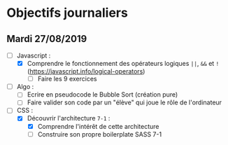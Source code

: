 # Objectifs journaliers

## Mardi 27/08/2019


* [ ] Javascript :
  * [X] Comprendre le fonctionnement des opérateurs logiques `||`, `&&` et `!` (https://javascript.info/logical-operators)
    * [ ] Faire les 9 exercices

* [ ] Algo : 
  * [ ] Ecrire en pseudocode le Bubble Sort (création pure)
  * [ ] Faire valider son code par un "élève" qui joue le rôle de l'ordinateur

* [ ] CSS : 
  * [X] Découvrir l'architecture `7-1` :
    * [X] Comprendre l'intérêt de cette architecture
    * [ ] Construire son propre boilerplate SASS 7-1
